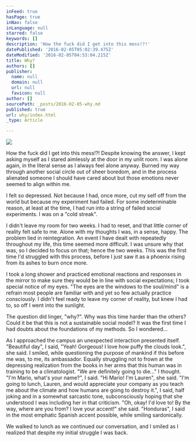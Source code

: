 ```yaml
---
inFeed: true
hasPage: true
inNav: false
inLanguage: null
starred: false
keywords: []
description: 'How the fuck did I get into this mess!?!'
datePublished: '2016-02-05T05:02:39.475Z'
dateModified: '2016-02-05T04:53:04.215Z'
title: Why?
authors: []
publisher:
  name: null
  domain: null
  url: null
  favicon: null
author: []
sourcePath: _posts/2016-02-05-why.md
published: true
url: why/index.html
_type: Article

---
```

![](https://the-grid-user-content.s3-us-west-2.amazonaws.com/39709429-9396-4671-a93d-4c7b1c0033a2.jpg)

How the fuck did I get into this mess!?! Despite knowing the answer, I kept asking myself as I stared aimlessly at the door in my unlit room. I was alone again, in the literal sense as I always feel alone anyway. Burned my way through another social circle out of sheer boredom, and in the process alienated someone I should have cared about but those emotions never seemed to align within me. 

I felt so depressed. Not because I had, once more, cut my self off from the world but because my experiment had failed. For some indeterminable reason, at least at the time, I had run into a string of failed social experiments. I was on a "cold streak".

I didn't leave my room for two weeks. I had to reset, and that little corner of reality felt safe to me. Alone with my thoughts I was, in a sense, happy. The problem lied in reintegration. An event I have dealt with repeatedly throughout my life, this time seemed more difficult. I was unsure why that was, so I decided to focus on that; hence the two weeks. This was the first time I'd struggled with this process, before I just saw it as a phoenix rising from its ashes to burn once more. 

I took a long shower and practiced emotional reactions and responses in the mirror to make sure they would be in line with social expectations; I took special notice of my eyes. "The eyes are the windows to the soul/mind" is a refrain most people are familiar with and yet so few actually practice consciously. I didn't feel ready to leave my corner of reality, but knew I had to, so off I went into the sunlight.

The question did linger, "why?". Why was this time harder than the others? Could it be that this is not a sustainable social model? It was the first time I had doubts about the foundations of my methods. So I wondered...

As I approached the campus an unexpected interaction presented itself. "Beautiful day", I said, "Yeah! Gorgeous! I love how puffy the clouds look.", she said. I smiled, while questioning the purpose of mankind if this before me was, to me, its ambassador. Equally struggling not to frown at the depressing realization from the books in her arms that this human was in training to be a climatologist. "We are definitely going to die..." I thought. "I'm Mario, what's your name?", I said. "Hi Mario! I'm Lauren", she said. "I'm going to lunch, Lauren, and would appreciate your company as you teach me about the climate and how humans are going to destroy it.", I said, half joking and in a somewhat sarcastic tone, subconsciously hoping that she understood I was including her in that criticism. "Oh, okay! I'd love to! By the way, where are you from? I love your accent!" she said. "Honduras", I said in the most emphatic Spanish accent possible, while smiling sardonically.

We walked to lunch as we continued our conversation, and I smiled as I realized that despite my initial struggle I was back.